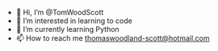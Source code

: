 - 👋 Hi, I’m @TomWoodScott
- 👀 I’m interested in learning to code
- 🌱 I’m currently learning Python
- 📫 How to reach me thomaswoodland-scott@hotmail.com
